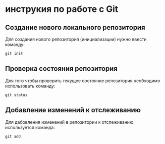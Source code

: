 # **инструкия по работе с Git**

## Создание нового локального репозитория 

Для создания нового репозитория (инициализации) нужно ввести команду:

    git init

## Проверка состояния репозитория

Для того чтобы проверить текущее состояние репозитория необходимо использовать команду:

    git status  

## Добавление изменений к отслеживанию      

Для дабовления изменений в репозитории к отслеживанию используется команда:

    git add

